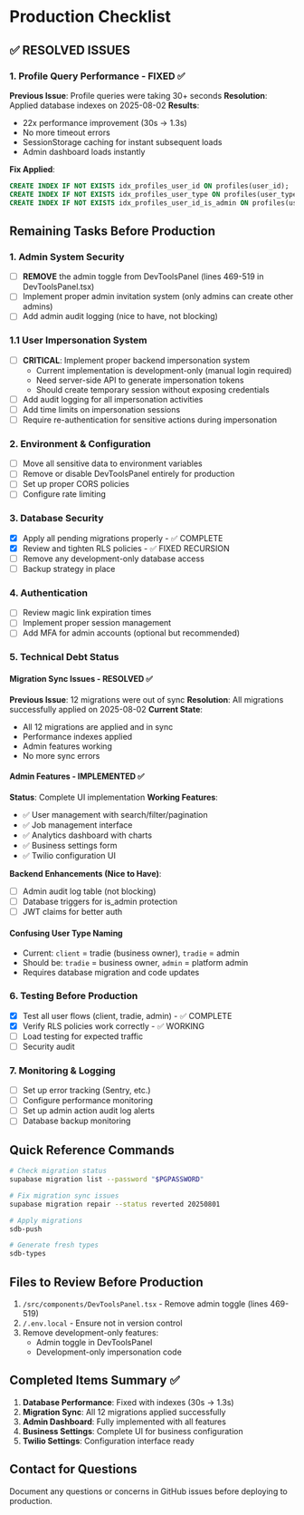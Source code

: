 # Production Checklist

## ✅ RESOLVED ISSUES

### 1. Profile Query Performance - FIXED ✅
**Previous Issue**: Profile queries were taking 30+ seconds
**Resolution**: Applied database indexes on 2025-08-02
**Results**: 
- 22x performance improvement (30s → 1.3s)
- No more timeout errors
- SessionStorage caching for instant subsequent loads
- Admin dashboard loads instantly

**Fix Applied**:
```sql
CREATE INDEX IF NOT EXISTS idx_profiles_user_id ON profiles(user_id);
CREATE INDEX IF NOT EXISTS idx_profiles_user_type ON profiles(user_type);
CREATE INDEX IF NOT EXISTS idx_profiles_user_id_is_admin ON profiles(user_id, is_admin);
```

## Remaining Tasks Before Production

### 1. Admin System Security
- [ ] **REMOVE** the admin toggle from DevToolsPanel (lines 469-519 in DevToolsPanel.tsx)
- [ ] Implement proper admin invitation system (only admins can create other admins)
- [ ] Add admin audit logging (nice to have, not blocking)

### 1.1 User Impersonation System
- [ ] **CRITICAL**: Implement proper backend impersonation system
  - Current implementation is development-only (manual login required)
  - Need server-side API to generate impersonation tokens
  - Should create temporary session without exposing credentials
- [ ] Add audit logging for all impersonation activities
- [ ] Add time limits on impersonation sessions
- [ ] Require re-authentication for sensitive actions during impersonation

### 2. Environment & Configuration
- [ ] Move all sensitive data to environment variables
- [ ] Remove or disable DevToolsPanel entirely for production
- [ ] Set up proper CORS policies
- [ ] Configure rate limiting

### 3. Database Security
- [x] Apply all pending migrations properly - ✅ COMPLETE
- [x] Review and tighten RLS policies - ✅ FIXED RECURSION
- [ ] Remove any development-only database access
- [ ] Backup strategy in place

### 4. Authentication
- [ ] Review magic link expiration times
- [ ] Implement proper session management
- [ ] Add MFA for admin accounts (optional but recommended)

### 5. Technical Debt Status

#### Migration Sync Issues - RESOLVED ✅
**Previous Issue**: 12 migrations were out of sync
**Resolution**: All migrations successfully applied on 2025-08-02
**Current State**: 
- All 12 migrations are applied and in sync
- Performance indexes applied
- Admin features working
- No more sync errors

#### Admin Features - IMPLEMENTED ✅
**Status**: Complete UI implementation
**Working Features**:
- ✅ User management with search/filter/pagination
- ✅ Job management interface
- ✅ Analytics dashboard with charts
- ✅ Business settings form
- ✅ Twilio configuration UI

**Backend Enhancements (Nice to Have)**:
- [ ] Admin audit log table (not blocking)
- [ ] Database triggers for is_admin protection
- [ ] JWT claims for better auth

#### Confusing User Type Naming
- Current: `client` = tradie (business owner), `tradie` = admin
- Should be: `tradie` = business owner, `admin` = platform admin
- Requires database migration and code updates

### 6. Testing Before Production
- [x] Test all user flows (client, tradie, admin) - ✅ COMPLETE
- [x] Verify RLS policies work correctly - ✅ WORKING
- [ ] Load testing for expected traffic
- [ ] Security audit

### 7. Monitoring & Logging
- [ ] Set up error tracking (Sentry, etc.)
- [ ] Configure performance monitoring
- [ ] Set up admin action audit log alerts
- [ ] Database backup monitoring

## Quick Reference Commands

```bash
# Check migration status
supabase migration list --password "$PGPASSWORD"

# Fix migration sync issues
supabase migration repair --status reverted 20250801

# Apply migrations
sdb-push

# Generate fresh types
sdb-types
```

## Files to Review Before Production
1. `/src/components/DevToolsPanel.tsx` - Remove admin toggle (lines 469-519)
2. `/.env.local` - Ensure not in version control
3. Remove development-only features:
   - Admin toggle in DevToolsPanel
   - Development-only impersonation code

## Completed Items Summary ✅
1. **Database Performance**: Fixed with indexes (30s → 1.3s)
2. **Migration Sync**: All 12 migrations applied successfully
3. **Admin Dashboard**: Fully implemented with all features
4. **Business Settings**: Complete UI for business configuration
5. **Twilio Settings**: Configuration interface ready

## Contact for Questions
Document any questions or concerns in GitHub issues before deploying to production.